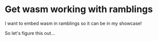 <!-- vscode-markdown-toc -->

<!-- vscode-markdown-toc-config
	numbering=true
	autoSave=true
	/vscode-markdown-toc-config -->
<!-- /vscode-markdown-toc -->

# Get wasm working with ramblings

I want to embed wasm in ramblings so it can be in my showcase!

So let's figure this out...

